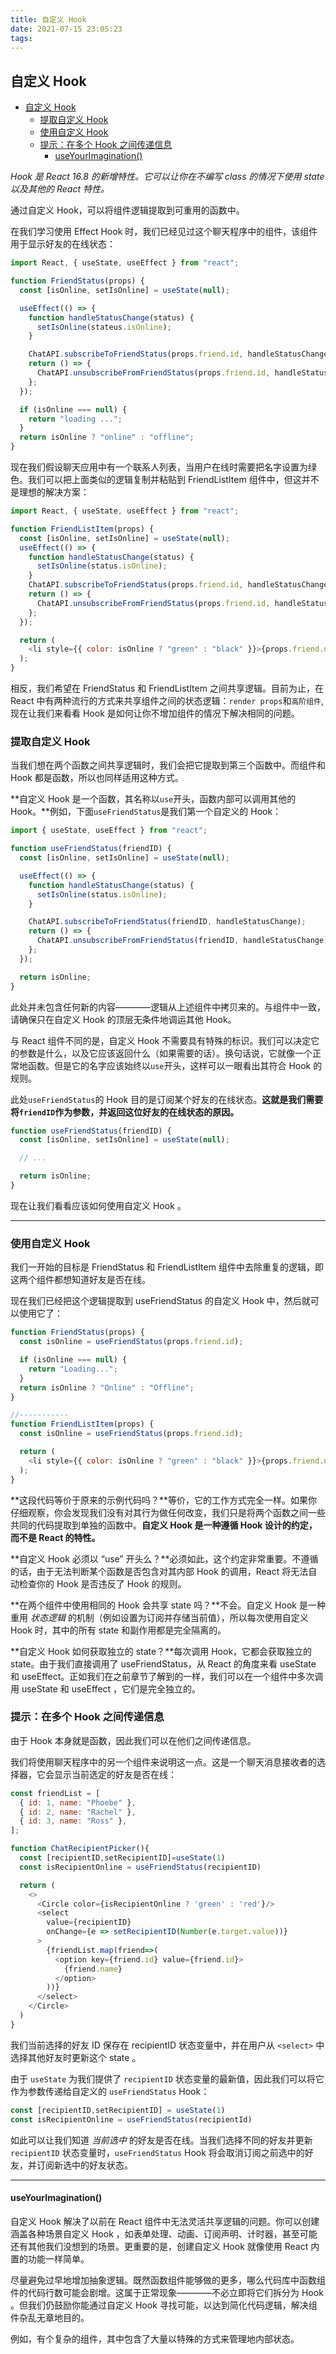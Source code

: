 ```yaml
---
title: 自定义 Hook
date: 2021-07-15 23:05:23
tags:
---
```


## 自定义 Hook

- [自定义 Hook](#自定义-hook)
  - [提取自定义 Hook](#提取自定义-hook)
  - [使用自定义 Hook](#使用自定义-hook)
  - [提示：在多个 Hook 之间传递信息](#提示在多个-hook-之间传递信息)
    - [useYourImagination()](#useyourimagination)

_Hook 是 React 16.8 的新增特性。它可以让你在不编写 class 的情况下使用 state 以及其他的 React 特性。_

通过自定义 Hook，可以将组件逻辑提取到可重用的函数中。

在我们学习使用 Effect Hook 时，我们已经见过这个聊天程序中的组件，该组件用于显示好友的在线状态：

```js
import React, { useState, useEffect } from "react";

function FriendStatus(props) {
  const [isOnline, setIsOnline] = useState(null);

  useEffect(() => {
    function handleStatusChange(status) {
      setIsOnline(stateus.isOnline);
    }

    ChatAPI.subscribeToFriendStatus(props.friend.id, handleStatusChange);
    return () => {
      ChatAPI.unsubscribeFromFriendStatus(props.friend.id, handleStatusChange);
    };
  });

  if (isOnline === null) {
    return "loading ...";
  }
  return isOnline ? "online" : "offline";
}
```

现在我们假设聊天应用中有一个联系人列表，当用户在线时需要把名字设置为绿色。我们可以把上面类似的逻辑复制并粘贴到 FriendListItem 组件中，但这并不是理想的解决方案：

```js
import React, { useState, useEffect } from "react";

function FriendListItem(props) {
  const [isOnline, setIsOnline] = useState(null);
  useEffect(() => {
    function handleStatusChange(status) {
      setIsOnline(status.isOnline);
    }
    ChatAPI.subscribeToFriendStatus(props.friend.id, handleStatusChange);
    return () => {
      ChatAPI.unsubscribeFromFriendStatus(props.friend.id, handleStatusChange);
    };
  });

  return (
    <li style={{ color: isOnline ? "green" : "black" }}>{props.friend.name}</li>
  );
}
```

相反，我们希望在 FriendStatus 和 FriendListItem 之间共享逻辑。目前为止，在 React 中有两种流行的方式来共享组件之间的状态逻辑：`render props`和`高阶组件`,现在让我们来看看 Hook 是如何让你不增加组件的情况下解决相同的问题。

### 提取自定义 Hook

当我们想在两个函数之间共享逻辑时，我们会把它提取到第三个函数中。而组件和 Hook 都是函数，所以也同样适用这种方式。

**自定义 Hook 是一个函数，其名称以`use`开头，函数内部可以调用其他的 Hook。**例如，下面`useFriendStatus`是我们第一个自定义的 Hook：

```js
import { useState, useEffect } from "react";

function useFriendStatus(friendID) {
  const [isOnline, setIsOnline] = useState(null);

  useEffect(() => {
    function handleStatusChange(status) {
      setIsOnline(status.isOnline);
    }

    ChatAPI.subscribeToFriendStatus(friendID, handleStatusChange);
    return () => {
      ChatAPI.unsubscribeFromFriendStatus(friendID, handleStatusChange);
    };
  });

  return isOnline;
}
```

此处并未包含任何新的内容————逻辑从上述组件中拷贝来的。与组件中一致，请确保只在自定义 Hook 的顶层无条件地调运其他 Hook。

与 React 组件不同的是，自定义 Hook 不需要具有特殊的标识。我们可以决定它的参数是什么，以及它应该返回什么（如果需要的话）。换句话说，它就像一个正常地函数。但是它的名字应该始终以`use`开头，这样可以一眼看出其符合 Hook 的规则。

此处`useFriendStatus`的 Hook 目的是订阅某个好友的在线状态。**这就是我们需要将`friendID`作为参数，并返回这位好友的在线状态的原因。**

```js
function useFriendStatus(friendID) {
  const [isOnline, setIsOnline] = useState(null);

  // ...

  return isOnline;
}
```

现在让我们看看应该如何使用自定义 Hook 。

---

### 使用自定义 Hook

我们一开始的目标是 FriendStatus 和 FriendListItem 组件中去除重复的逻辑，即这两个组件都想知道好友是否在线。

现在我们已经把这个逻辑提取到 useFriendStatus 的自定义 Hook 中，然后就可以使用它了：

```js
function FriendStatus(props) {
  const isOnline = useFriendStatus(props.friend.id);

  if (isOnline === null) {
    return "Loading...";
  }
  return isOnline ? "Online" : "Offline";
}

//-----------
function FriendListItem(props) {
  const isOnline = useFriendStatus(props.friend.id);

  return (
    <li style={{ color: isOnline ? "green" : "black" }}>{props.friend.name}</li>
  );
}
```

**这段代码等价于原来的示例代码吗？**等价，它的工作方式完全一样。如果你仔细观察，你会发现我们没有对其行为做任何改变，我们只是将两个函数之间一些共同的代码提取到单独的函数中。**自定义 Hook 是一种遵循 Hook 设计的约定，而不是 React 的特性。**

**自定义 Hook 必须以 “use” 开头么？**必须如此，这个约定非常重要。不遵循的话，由于无法判断某个函数是否包含对其内部 Hook 的调用，React 将无法自动检查你的 Hook 是否违反了 Hook 的规则。

**在两个组件中使用相同的 Hook 会共享 state 吗？**不会。自定义 Hook 是一种重用 _状态逻辑_ 的机制（例如设置为订阅并存储当前值），所以每次使用自定义 Hook 时，其中的所有 state 和副作用都是完全隔离的。

**自定义 Hook 如何获取独立的 state？**每次调用 Hook，它都会获取独立的 state。由于我们直接调用了 useFriendStatus，从 React 的角度来看 useState 和 useEffect。正如我们在之前章节了解到的一样，我们可以在一个组件中多次调用 useState 和 useEffect ，它们是完全独立的。

### 提示：在多个 Hook 之间传递信息

由于 Hook 本身就是函数，因此我们可以在他们之间传递信息。

我们将使用聊天程序中的另一个组件来说明这一点。这是一个聊天消息接收者的选择器，它会显示当前选定的好友是否在线：

```js
const friendList = [
  { id: 1, name: "Phoebe" },
  { id: 2, name: "Rachel" },
  { id: 3, name: "Ross" },
];

function ChatRecipientPicker(){
  const [recipientID,setRecipientID]=useState(1)
  const isRecipientOnline = useFriendStatus(recipientID)

  return (
    <>
      <Circle color={isRecipientOnline ? 'green' : 'red'}/>
      <select
        value={recipientID}
        onChange={e => setRecipientID(Number(e.target.value))}
      >
        {friendList.map(friend=>(
          <option key={friend.id} value={friend.id}>
            {friend.name}
          </option>
        ))}
      </select>
    </Circle>
  )
}
```

我们当前选择的好友 ID 保存在 recipientID 状态变量中，并在用户从 `<select>` 中选择其他好友时更新这个 state 。

由于 `useState` 为我们提供了 `recipientID` 状态变量的最新值，因此我们可以将它作为参数传递给自定义的 `useFriendStatus` Hook：

```js
const [recipientID,setRecipientID] = useState(1)
const isRecipientOnline = useFriendStatus(recipientId)
```

如此可以让我们知道 *当前选中* 的好友是否在线。当我们选择不同的好友并更新 `recipientID` 状态变量时，`useFriendStatus` Hook 将会取消订阅之前选中的好友，并订阅新选中的好友状态。

---

#### useYourImagination()

自定义 Hook 解决了以前在 React 组件中无法灵活共享逻辑的问题。你可以创建涵盖各种场景自定义 Hook ，如表单处理、动画、订阅声明、计时器，甚至可能还有其他我们没想到的场景。更重要的是，创建自定义 Hook 就像使用 React 内置的功能一样简单。

尽量避免过早地增加抽象逻辑。既然函数组件能够做的更多，哪么代码库中函数组件的代码行数可能会剧增。这属于正常现象————不必立即将它们拆分为 Hook 。但我们仍鼓励你能通过自定义 Hook 寻找可能，以达到简化代码逻辑，解决组件杂乱无章地目的。

例如，有个复杂的组件，其中包含了大量以特殊的方式来管理地内部状态。
